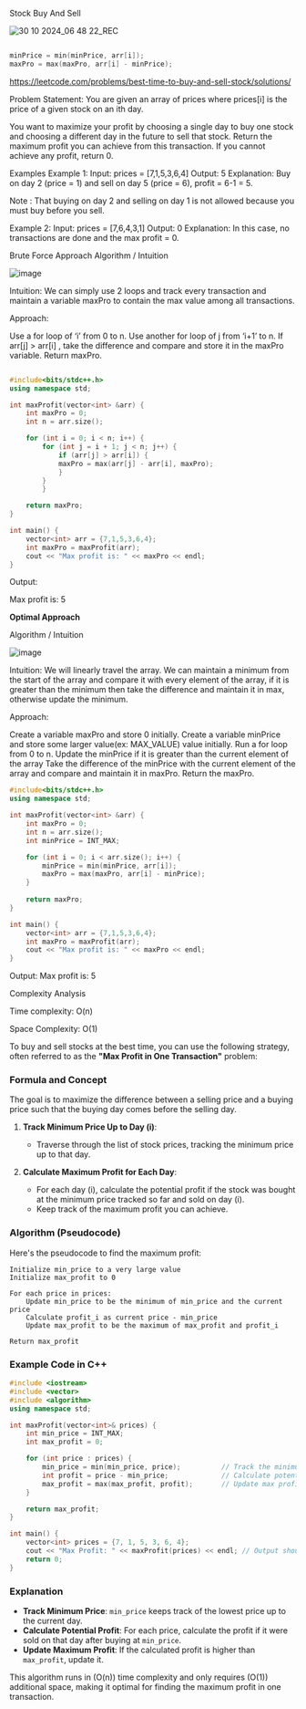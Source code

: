 Stock Buy And Sell

![30 10 2024_06 48 22_REC](https://github.com/user-attachments/assets/6bdb79c2-bb18-40e0-84c4-ce75dfced7f0)

```cpp

minPrice = min(minPrice, arr[i]);
maxPro = max(maxPro, arr[i] - minPrice);

```

https://leetcode.com/problems/best-time-to-buy-and-sell-stock/solutions/

Problem Statement: You are given an array of prices where prices[i] is the price of a given stock on an ith day.

You want to maximize your profit by choosing a single day to buy one stock and choosing a different day in the future to sell that stock. Return the maximum profit you can achieve from this transaction. If you cannot achieve any profit, return 0.

Examples
Example 1:
Input:
 prices = [7,1,5,3,6,4]
Output:
 5
Explanation:
 Buy on day 2 (price = 1) and 
sell on day 5 (price = 6), profit = 6-1 = 5.

Note
: That buying on day 2 and selling on day 1 
is not allowed because you must buy before 
you sell.

Example 2:
Input:
 prices = [7,6,4,3,1]
Output:
 0
Explanation:
 In this case, no transactions are 
done and the max profit = 0.



Brute Force Approach
Algorithm / Intuition

![image](https://github.com/user-attachments/assets/fbfcef94-d711-4357-96f5-bcf16010951f)

Intuition: We can simply use 2 loops and track every transaction and maintain a variable maxPro to contain the max value among all transactions.

Approach: 

Use a for loop of ‘i’ from 0 to n.
Use another for loop of j from ‘i+1’ to n.
If arr[j] > arr[i] , take the difference and compare  and store it in the maxPro variable.
Return maxPro.


```cpp

#include<bits/stdc++.h>
using namespace std;

int maxProfit(vector<int> &arr) {
    int maxPro = 0;
    int n = arr.size();

    for (int i = 0; i < n; i++) {
        for (int j = i + 1; j < n; j++) {
            if (arr[j] > arr[i]) {
            maxPro = max(arr[j] - arr[i], maxPro);
            }
        }
        }

    return maxPro;
}

int main() {
    vector<int> arr = {7,1,5,3,6,4};
    int maxPro = maxProfit(arr);
    cout << "Max profit is: " << maxPro << endl;
}
```

Output:

Max profit is: 5


**Optimal Approach**

Algorithm / Intuition

![image](https://github.com/user-attachments/assets/ad3f6853-2989-4bc2-ba92-04f6f566c315)


Intuition: We will linearly travel the array. We can maintain a minimum from the start of the array and compare it with every element of the array, if it is greater than the minimum then take the difference and maintain it in max, otherwise update the minimum.

Approach:



Create a variable maxPro and store 0 initially.
Create a variable minPrice and store some larger value(ex: MAX_VALUE) value initially.
Run a for loop from 0 to n.
Update the minPrice if it is greater than the current element of the array
Take the difference of the minPrice with the current element of the array and compare and maintain it in maxPro.
Return the maxPro.


```cpp
#include<bits/stdc++.h>
using namespace std;

int maxProfit(vector<int> &arr) {
    int maxPro = 0;
    int n = arr.size();
    int minPrice = INT_MAX;

    for (int i = 0; i < arr.size(); i++) {
        minPrice = min(minPrice, arr[i]);
        maxPro = max(maxPro, arr[i] - minPrice);
    }
    
    return maxPro;
}

int main() {
    vector<int> arr = {7,1,5,3,6,4};
    int maxPro = maxProfit(arr);
    cout << "Max profit is: " << maxPro << endl;
}
```

Output: Max profit is: 5

Complexity Analysis

Time complexity: O(n)

Space Complexity: O(1)


To buy and sell stocks at the best time, you can use the following strategy, often referred to as the **"Max Profit in One Transaction"** problem:

### Formula and Concept

The goal is to maximize the difference between a selling price and a buying price such that the buying day comes before the selling day.

1. **Track Minimum Price Up to Day \(i\)**:
   - Traverse through the list of stock prices, tracking the minimum price up to that day.

2. **Calculate Maximum Profit for Each Day**:
   - For each day \(i\), calculate the potential profit if the stock was bought at the minimum price tracked so far and sold on day \(i\).
   - Keep track of the maximum profit you can achieve.



### Algorithm (Pseudocode)

Here's the pseudocode to find the maximum profit:

```plaintext
Initialize min_price to a very large value
Initialize max_profit to 0

For each price in prices:
    Update min_price to be the minimum of min_price and the current price
    Calculate profit_i as current price - min_price
    Update max_profit to be the maximum of max_profit and profit_i

Return max_profit
```

### Example Code in C++

```cpp
#include <iostream>
#include <vector>
#include <algorithm>
using namespace std;

int maxProfit(vector<int>& prices) {
    int min_price = INT_MAX;
    int max_profit = 0;

    for (int price : prices) {
        min_price = min(min_price, price);          // Track the minimum price
        int profit = price - min_price;             // Calculate potential profit
        max_profit = max(max_profit, profit);       // Update max profit
    }

    return max_profit;
}

int main() {
    vector<int> prices = {7, 1, 5, 3, 6, 4};
    cout << "Max Profit: " << maxProfit(prices) << endl; // Output should be 5
    return 0;
}
```

### Explanation

- **Track Minimum Price**: `min_price` keeps track of the lowest price up to the current day.
- **Calculate Potential Profit**: For each price, calculate the profit if it were sold on that day after buying at `min_price`.
- **Update Maximum Profit**: If the calculated profit is higher than `max_profit`, update it.

This algorithm runs in \(O(n)\) time complexity and only requires \(O(1)\) additional space, making it optimal for finding the maximum profit in one transaction.

